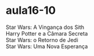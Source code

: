 # aula16-10

Star Wars: A Vingança dos Sith<br>
Harry Potter e a Câmara Secreta<br>
Star Wars: o Retorno de Jedi<br>
Star Wars: Uma Nova Esperança
